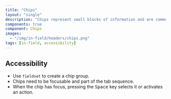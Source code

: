 ```yaml
---
title: "Chips"
layout: "single"
description: "Chips represent small blocks of information and are commonly used for input or filtering."
components: true
component: Chips
images:
  - "/img/in-field/headers/chips.png"
tags: [in-field, accessibility]
---
```


## Accessibility

- Use `fieldset` to create a chip group.
- Chips need to be focusable and part of the tab sequence.
- When the chip has focus, pressing the <kbd>Space</kbd> key selects it or activates an action.
